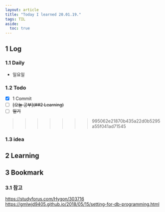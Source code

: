 ```yaml
---
layout: article
title: "Today I learned 20.01.19."
tags: TIL
aside:
  toc: true
---
```


## 1 Log

### 1.1 Daily

- 일요일

  



### 1.2 Todo

- [x] 1 Commit
- [ ] ~~[오늘 공부](##2 Learning)~~
- [ ] ~~일기~~
>>>>>>> 995062e21870b435a22d0b5295a55f041ad71545

### 1.3 idea




## 2 Learning




## 3 Bookmark
### 3.1 참고

https://studyforus.com/Hygon/303716
https://gmlwjd9405.github.io/2018/05/15/setting-for-db-programming.html